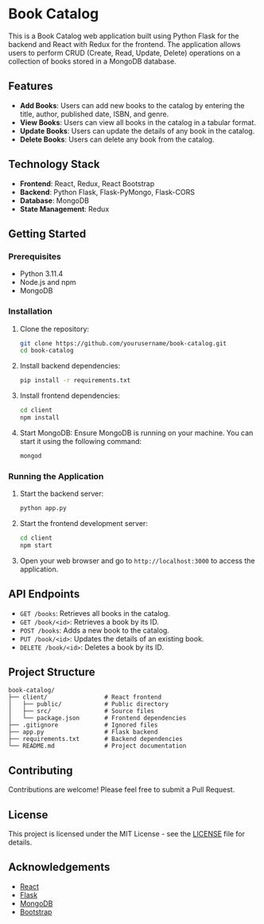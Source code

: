 # Book Catalog

This is a Book Catalog web application built using Python Flask for the backend and React with Redux for the frontend. The application allows users to perform CRUD (Create, Read, Update, Delete) operations on a collection of books stored in a MongoDB database.

## Features

- **Add Books**: Users can add new books to the catalog by entering the title, author, published date, ISBN, and genre.
- **View Books**: Users can view all books in the catalog in a tabular format.
- **Update Books**: Users can update the details of any book in the catalog.
- **Delete Books**: Users can delete any book from the catalog.

## Technology Stack

- **Frontend**: React, Redux, React Bootstrap
- **Backend**: Python Flask, Flask-PyMongo, Flask-CORS
- **Database**: MongoDB
- **State Management**: Redux

## Getting Started

### Prerequisites

- Python 3.11.4
- Node.js and npm
- MongoDB

### Installation

1. Clone the repository:
   ```bash
   git clone https://github.com/yourusername/book-catalog.git
   cd book-catalog
   ```

2. Install backend dependencies:
   ```bash
   pip install -r requirements.txt
   ```

3. Install frontend dependencies:
   ```bash
   cd client
   npm install
   ```

4. Start MongoDB:
   Ensure MongoDB is running on your machine. You can start it using the following command:
   ```bash
   mongod
   ```

### Running the Application

1. Start the backend server:
   ```bash
   python app.py
   ```

2. Start the frontend development server:
   ```bash
   cd client
   npm start
   ```

3. Open your web browser and go to `http://localhost:3000` to access the application.

## API Endpoints

- `GET /books`: Retrieves all books in the catalog.
- `GET /book/<id>`: Retrieves a book by its ID.
- `POST /books`: Adds a new book to the catalog.
- `PUT /book/<id>`: Updates the details of an existing book.
- `DELETE /book/<id>`: Deletes a book by its ID.

## Project Structure

```
book-catalog/
├── client/                # React frontend
│   ├── public/            # Public directory
│   ├── src/               # Source files
│   └── package.json       # Frontend dependencies
├── .gitignore             # Ignored files
├── app.py                 # Flask backend
├── requirements.txt       # Backend dependencies
└── README.md              # Project documentation
```

## Contributing

Contributions are welcome! Please feel free to submit a Pull Request.

## License

This project is licensed under the MIT License - see the [LICENSE](LICENSE) file for details.

## Acknowledgements

- [React](https://reactjs.org/)
- [Flask](https://flask.palletsprojects.com/)
- [MongoDB](https://www.mongodb.com/)
- [Bootstrap](https://getbootstrap.com/)


